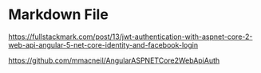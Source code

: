 ﻿# Markdown File

https://fullstackmark.com/post/13/jwt-authentication-with-aspnet-core-2-web-api-angular-5-net-core-identity-and-facebook-login


https://github.com/mmacneil/AngularASPNETCore2WebApiAuth


